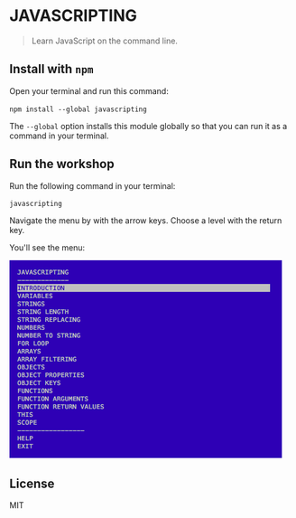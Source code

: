 # JAVASCRIPTING

> Learn JavaScript on the command line.

## Install with `npm`

Open your terminal and run this command:

`npm install --global javascripting`

The `--global` option installs this module globally so that you can run it as a command in your terminal.

## Run the workshop

Run the following command in your terminal:

```
javascripting
```

Navigate the menu by with the arrow keys. Choose a level with the return key.

You'll see the menu:

![javascripting screenshot](screenshot.png)



## License

MIT
